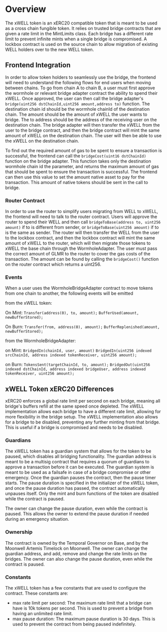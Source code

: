 # Overview

The xWELL token is an xERC20 compatible token that is meant to be used as a cross chain fungible token. It relies on trusted bridge contracts that are given a rate limit in the MintLimits class. Each bridge has a different rate limit to prevent infinite mints when a single bridge is compromised. A lockbox contract is used on the source chain to allow migration of existing WELL holders over to the new WELL token.

## Frontend Integration

In order to allow token holders to seamlessly use the bridge, the frontend will need to understand the following flows for end users when moving between chains. To go from chain A to chain B, a user must first approve the wormhole or relevant bridge adapter contract the ability to spend their xWELL. Once approved, the user can then call the bridge adapter's `bridge(uint256 dstChainId,uint256 amount,address to)` function. The destination chain id should be the wormhole chainId of the destination chain. The amount should be the amount of xWELL the user wants to bridge. The to address should be the address of the receiving user on the destination chain. The bridge adapter will then transfer the xWELL from the user to the bridge contract, and then the bridge contract will mint the same amount of xWELL on the destination chain. The user will then be able to use the xWELL on the destination chain.

To find out the required amount of gas to be spent to ensure a transaction is successful, the frontend can call the `bridgeCost(uint16 dstChainId)` function on the bridge adapter. This function takes only the destination wormhole chain id the parameter, and returns the maximum amount of gas that should be spent to ensure the transaction is successful. The frontend can then use this value to set the amount native asset to pay for the transaction. This amount of native tokens should be sent in the call to bridge.

### Router Contract

In order to use the router to simplify users migrating from WELL to xWELL, the frontend will need to talk to the router contract. Users will approve the router to spend their WELL and then call `bridgeToBase(address to, uint256 amount)` if to is different from sender, or `bridgeToBase(uint256 amount)` if to is the same as sender. The router will then transfer the WELL from the user to the lockbox contract, and then the lockbox contract will mint the same amount of xWELL to the router, which will then migrate those tokens to xWELL the base chain through the WormholeAdapter. The user must pass the correct amount of GLMR to the router to cover the gas costs of the transaction. The amount can be found by calling the `bridgeCost()` function on the router contract which returns a uint256.

### Events

When a user uses the WormholeBridgeAdapter contract to move tokens from one chain to another, the following events will be emitted

from the xWELL token:

On Mint:
```Transfer(address(0), to, amount);```
```BufferUsed(amount, newBufferStored);```

On Burn:
```Transfer(from, address(0), amount);```
```BufferReplenished(amount, newBufferStored);```

from the WormholeBridgeAdapter:

on Mint:
```BridgedIn(chainId, user, amount)```
```BridgedIn(uint256 indexed srcChainId, address indexed tokenReceiver, uint256 amount);```

on Burn:
```TokensSent(targetChainId, to, amount);```
```BridgedOut(uint256 indexed dstChainId, address indexed bridgeUser, address indexed tokenReceiver, uint256 amount);```

## xWELL Token xERC20 Differences

xERC20 enforces a global rate limit per second on each bridge, meaning all bridge's buffers refill at the same speed once depleted. The xWELL implementation allows each bridge to have a different rate limit, allowing for more flexibility in the bridge setup. The xWELL implementation also allows for a bridge to be disabled, preventing any further minting from that bridge. This is useful if a bridge is compromised and needs to be disabled.

### Guardians

The xWELL token has a guardian system that allows for the token to be paused, which disables all bridging functionality. The guardian address is meant to be a multisig contract that requires a quorum of guardians to approve a transaction before it can be executed. The guardian system is meant to be used as a failsafe in case of a bridge compromise or other emergency. Once the guardian pauses the contract, then the pause timer starts. The pause duration is specified in the initializer of the xWELL token, and once the pause duration has passed, the contract automatically unpauses itself. Only the mint and burn functions of the token are disabled while the contract is paused.

The owner can change the pause duration, even while the contract is paused. This allows the owner to extend the pause duration if needed during an emergency situation.

### Ownership

The contract is owned by the Temporal Governor on Base, and by the Moonwell Artemis Timelock on Moonwell. The owner can change the guardian address, and add, remove and change the rate limits on the bridges. The owner can also change the pause duration, even while the contract is paused.


### Constants

The xWELL token has a few constants that are used to configure the contract. These constants are:
- max rate limit per second: The maximum rate limit that a bridge can have is 10k tokens per second. This is used to prevent a bridge from having an unlimited rate limit.
- max pause duration: The maximum pause duration is 30 days. This is used to prevent the contract from being paused indefinitely.
